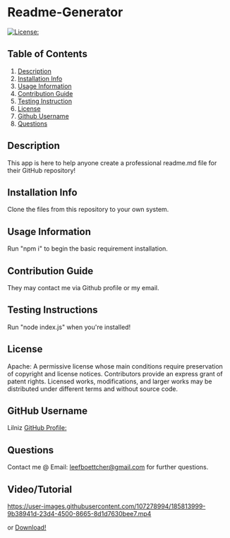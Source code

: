 # Readme-Generator 
  [![License:](https://img.shields.io/badge/License-Apache-yellowgreen)](https://choosealicense.com/licenses/apache-2.0/)

## Table of Contents
1. [Description](#description)
2. [Installation Info](#installation-info)
3. [Usage Information](#usage-information)
4. [Contribution Guide](#contribution-guide)
5. [Testing Instruction](#testing-instruction)
6. [License](#license)
7. [Github Username](#github-username)
8. [Questions](#questions)


## Description
  This app is here to help anyone create a professional readme.md file for their GitHub repository!

## Installation Info
  Clone the files from this repository to your own system.

## Usage Information
  Run "npm i" to begin the basic requirement installation.

## Contribution Guide
  They may contact me via Github profile or my email.

## Testing Instructions
  Run "node index.js" when you're installed!

## License
  Apache: A permissive license whose main conditions require preservation of copyright and license notices. Contributors provide an express grant of patent rights. Licensed works, modifications, and larger works may be distributed under different terms and without source code.

## GitHub Username
  Lilniz
  [GitHub Profile:](https://github.com/Lilniz)

## Questions
  Contact me @ Email: leefboettcher@gmail.com for further questions.

## Video/Tutorial

https://user-images.githubusercontent.com/107278994/185813999-9b38941d-23d4-4500-8665-8d1d7630bee7.mp4

or [Download!](./assets/tutorial.mp4)


